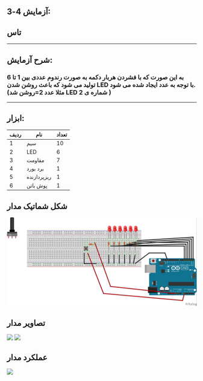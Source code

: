 ## آزمایش 4-3:
## تاس
---
## شرح آزمایش:
### به این صورت که با فشردن هربار دکمه به صورت رندوم عددی بین 1 تا 6 تولید می شود که باعث روشن شدن LED با توجه به عدد ایجاد شده می شود.(مثلا عدد 2=روشن شد LED شماره ی 2 )

---
## ابزار:
|ردیف|نام|تعداد|
|----|----|----|
|1|سیم|10|
|2|LED|6|
|3|مقاومت|7|
|4|برد بورد|1|
|5|ریزپردازنده|1|
|6|پوش باتن|1|

## شکل شماتیک مدار
![](/Mediia/imgtest4-3.jpg)
## تصاویر مدار
![](/Mediia/taas.jpg)
![](Mediia/test4-3.jpg)

## عملکرد مدار 
![](/Mediia/taas.gif)


